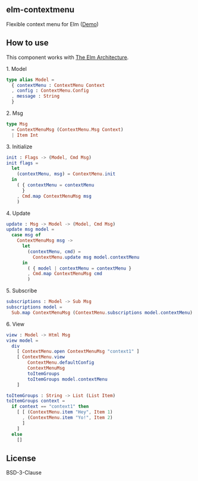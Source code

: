elm-contextmenu
----

Flexible context menu for Elm ([Demo](https://jinjor.github.io/elm-contextmenu/))


## How to use

This component works with [The Elm Architecture](https://guide.elm-lang.org/architecture/).

<span>1. Model</span>
```elm
type alias Model =
  { contextMenu : ContextMenu Context
  , config : ContextMenu.Config
  , message : String
  }
```

<span>2. Msg</span>
```elm
type Msg
  = ContextMenuMsg (ContextMenu.Msg Context)
  | Item Int
```

<span>3. Initialize</span>
```elm
init : Flags -> (Model, Cmd Msg)
init flags =
  let
    (contextMenu, msg) = ContextMenu.init
  in
    ( { contextMenu = contextMenu
      }
    , Cmd.map ContextMenuMsg msg
    )
```

<span>4. Update</span>
```elm
update : Msg -> Model -> (Model, Cmd Msg)
update msg model =
  case msg of
    ContextMenuMsg msg ->
      let
        (contextMenu, cmd) =
          ContextMenu.update msg model.contextMenu
      in
        ( { model | contextMenu = contextMenu }
        , Cmd.map ContextMenuMsg cmd
        )
```

<span>5. Subscribe</span>
```elm
subscriptions : Model -> Sub Msg
subscriptions model =
  Sub.map ContextMenuMsg (ContextMenu.subscriptions model.contextMenu)
```

<span>6. View</span>
```elm
view : Model -> Html Msg
view model =
  div
    [ ContextMenu.open ContextMenuMsg "context1" ]
    [ ContextMenu.view
        ContextMenu.defaultConfig
        ContextMenuMsg
        toItemGroups
        toItemGroups model.contextMenu
    ]

toItemGroups : String -> List (List Item)
toItemGroups context =
  if context == "context1" then
    [ [ (ContextMenu.item "Hey", Item 1)
      , (ContextMenu.item "Yo!", Item 2)
      ]
    ]
  else
    []
```


## License

BSD-3-Clause
